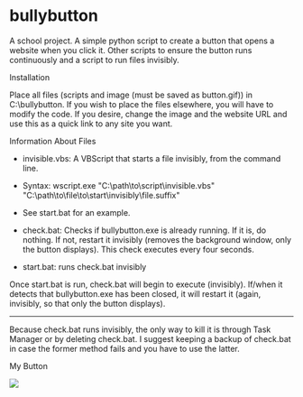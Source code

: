 bullybutton
===========

A school project. A simple python script to create a button that opens a website when you click it. Other scripts to ensure the button runs continuously and a script to run files invisibly.

Installation

Place all files (scripts and image (must be saved as button.gif)) in C:\bullybutton. If you wish to place the files elsewhere, you will have to modify the code. If you desire, change the image and the website URL and use this as a quick link to any site you want.

Information About Files
* invisible.vbs: A VBScript that starts a file invisibly, from the command line. 
* Syntax: wscript.exe "C:\path\to\script\invisible.vbs" "C:\path\to\file\to\start\invisibly\file.suffix" 
* See start.bat for an example.

* check.bat: Checks if bullybutton.exe is already running. If it is, do nothing. If not, restart it invisibly (removes the background window, only the button displays). This check executes every four seconds.

* start.bat: runs check.bat invisibly

Once start.bat is run, check.bat will begin to execute (invisibly). If/when it detects that bullybutton.exe has been closed, it will restart it (again, invisibly, so that only the button displays).

********
Because check.bat runs invisibly, the only way to kill it is through Task Manager or by deleting check.bat. I suggest keeping a backup of check.bat in case the former method fails and you have to use the latter.


My Button

![](http://i.imgur.com/EABVpXK.gif)
